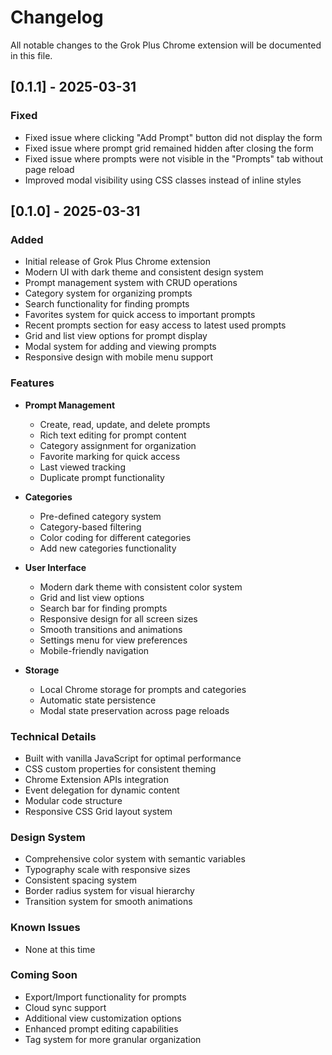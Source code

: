 # Changelog

All notable changes to the Grok Plus Chrome extension will be documented in this file.

## [0.1.1] - 2025-03-31

### Fixed
- Fixed issue where clicking "Add Prompt" button did not display the form
- Fixed issue where prompt grid remained hidden after closing the form
- Fixed issue where prompts were not visible in the "Prompts" tab without page reload
- Improved modal visibility using CSS classes instead of inline styles

## [0.1.0] - 2025-03-31

### Added
- Initial release of Grok Plus Chrome extension
- Modern UI with dark theme and consistent design system
- Prompt management system with CRUD operations
- Category system for organizing prompts
- Search functionality for finding prompts
- Favorites system for quick access to important prompts
- Recent prompts section for easy access to latest used prompts
- Grid and list view options for prompt display
- Modal system for adding and viewing prompts
- Responsive design with mobile menu support

### Features
- **Prompt Management**
  - Create, read, update, and delete prompts
  - Rich text editing for prompt content
  - Category assignment for organization
  - Favorite marking for quick access
  - Last viewed tracking
  - Duplicate prompt functionality

- **Categories**
  - Pre-defined category system
  - Category-based filtering
  - Color coding for different categories
  - Add new categories functionality

- **User Interface**
  - Modern dark theme with consistent color system
  - Grid and list view options
  - Search bar for finding prompts
  - Responsive design for all screen sizes
  - Smooth transitions and animations
  - Settings menu for view preferences
  - Mobile-friendly navigation

- **Storage**
  - Local Chrome storage for prompts and categories
  - Automatic state persistence
  - Modal state preservation across page reloads

### Technical Details
- Built with vanilla JavaScript for optimal performance
- CSS custom properties for consistent theming
- Chrome Extension APIs integration
- Event delegation for dynamic content
- Modular code structure
- Responsive CSS Grid layout system

### Design System
- Comprehensive color system with semantic variables
- Typography scale with responsive sizes
- Consistent spacing system
- Border radius system for visual hierarchy
- Transition system for smooth animations

### Known Issues
- None at this time

### Coming Soon
- Export/Import functionality for prompts
- Cloud sync support
- Additional view customization options
- Enhanced prompt editing capabilities
- Tag system for more granular organization
